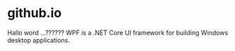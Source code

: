 # github.io
Hallo word ...??????
WPF is a .NET Core UI framework for building Windows desktop applications.
